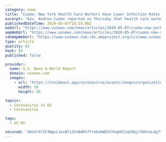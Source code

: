 ```yaml
---
category: news
title: "Cuomo: New York Health Care Workers Have Lower Infection Rates From COVID-19"
excerpt: "Gov. Andrew Cuomo reported on Thursday that health care workers in New York state have been infected with the coronavirus at lower rates than the general public. According to data from 27,000 employees in 25 health care facilities in downstate New York,"
publishedDateTime: 2020-05-07T18:55:00Z
webUrl: "https://www.usnews.com/news/articles/2020-05-07/cuomo-new-yorks-health-care-workers-have-lower-coronavirus-infection-rates-than-the-public"
ampWebUrl: "https://www.usnews.com/news/articles/2020-05-07/cuomo-new-yorks-health-care-workers-have-lower-coronavirus-infection-rates-than-the-public?context=amp"
cdnAmpWebUrl: "https://www-usnews-com.cdn.ampproject.org/c/s/www.usnews.com/news/articles/2020-05-07/cuomo-new-yorks-health-care-workers-have-lower-coronavirus-infection-rates-than-the-public?context=amp"
type: article
quality: 82
heat: 82
published: false

provider:
  name: U.S. News & World Report
  domain: usnews.com
  images:
    - url: "https://insideout.app/coronavirus/assets/images/organizations/usnews.com-50x50.jpg"
      width: 50
      height: 50

topics:
  - Coronavirus in US
  - Coronavirus

tags:
  - US-NY

secured: "XA1S+5l5F3WguLJeiN7iZXxBdKh7froKobWESChSqkOC2qt8Qj/50knaLAg7YNZO1oD35hGy3fmZU517/FgcX8MjpCgiinGnFpf0vmjI4SfqyNpP0XuHEFdzgwNOJ7T4Gc48W0GDBxsNoFfEFXuN5Gwwj+B66vBStTIOE1SV/yR/50h5+wA5IBzPk9FpD/npE/rjYKNW3r8TLAgZWo7ZLjio1W2aMM051VpGka+CVLRax1zgiZ9dnfYw/fVeuR5oztRpSWznNmipoNOud16094k2o/VmtaFSN8Ekz+6T3n+afsG7S4ROT3EeTtx9nsee/fTHFG4Q9UtUVX4MiVWRJJ9AVsWQs6QF4PGgvpn3c04F7CQi6onv8T01GIO07p5M4UWC8IF1rLxuLr14bU034dmllYtXhxrivAbEpR7Y85OFvaKhWptSSyD1EJpzZMBLF+D4ilOWT/xWdke+cehLl3hmlq6CjhFZBLz5H8QbXns=;tWamKLPbnuzCR9sngh+S6w=="
---
```


